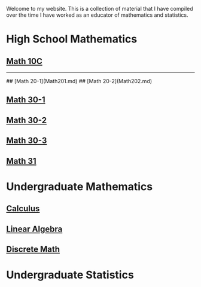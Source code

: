 Welcome to my website. This is a collection of material that I have compiled over the time I have worked as an educator of mathematics and statistics.

# High School Mathematics 

## [Math 10C](Math10C.md)
<hr />
## [Math 20-1](Math201.md)
## [Math 20-2](Math202.md)

## [Math 30-1](Math301.md)
## [Math 30-2](Math302.md)
## [Math 30-3](Math303.md)
## [Math 31](Math31.md)



# Undergraduate Mathematics 
## [Calculus](Calculus.md) 
## [Linear Algebra](LinearAlgebra.md)
## [Discrete Math](DiscreteMath.md)

# Undergraduate Statistics 


